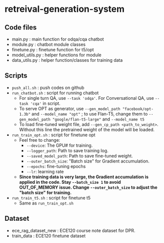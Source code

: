 # retreival-generation-system

## Code files
- main.py : main function for odqa/cqa chatbot 
- module.py : chatbot module classes 
- finetune.py : finetune function for t5/opt 
- model_utils.py : helper functions for module 
- data_utils.py : helper function/classes for training data 
## Scripts 
- `push_all.sh` : push codes on github 
- `run_chatbot.sh` : script for running chatbot  
    - For single turn QA, use `--task 'odqa'`. For Conversational QA, use `--task 'cqa'` in script.
    - To serve OPT as generator, use `--gen_model_path "facebook/opt-1.3b"` and `--model_name "opt"` ; to use Flan-T5, change them to `--gen_model_path "google/flan-t5-large"` and `--model_name t5`
    - To load fine-tuned weight file, add `--gen_cp_path <path_to_weight>`. Without this line the pretrained weight of the model will be loaded.
- `run_train_opt.sh` : script for finetune opt 
    - Feel free to change: 
        - `--device`: The GPU# for training.
        - `--logger_path`: Path to save training log.
        - `--saved_model_path`: Path to save fine-tuned weight.
        - `--outer_batch_size`: "Batch size" for Gradient accumulation.
        - `--epochs`: fine-tuning epochs 
        - `--lr`: learning rate 
    - **Since training data is very large, the Gradient accumulation is applied in the code. Stay `--batch_size 1` to avoid OUT_OF_MEMORY issue. Change `--outer_batch_size` to adjust the "batch size" for training.**
- `run_train_t5.sh` : script for finetune t5
    - Same as `run_train_opt.sh`
## Dataset 
- ece_rag_dataset_new : ECE120 course note dataset for DPR. 
- train_data : ECE120 finetune dataset